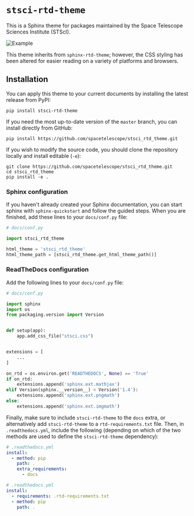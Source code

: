 # `stsci-rtd-theme`

This is a Sphinx theme for packages maintained by the Space Telescope Sciences Institute (STScI).

![Example](stsci_rtd_theme_example.png)

This theme inherits from `sphinx-rtd-theme`; however, the CSS styling has been altered for easier reading on a variety
of platforms and browsers.

## Installation

You can apply this theme to your current documents by installing the latest release from PyPI:

```shell
pip install stsci-rtd-theme
```

If you need the most up-to-date version of the `master` branch, you can install directly from GitHub:

```shell
pip install https://github.com/spacetelescope/stsci_rtd_theme.git
```

If you wish to modify the source code, you should clone the repository locally and install editable (`-e`):

```shell
git clone https://github.com/spacetelescope/stsci_rtd_theme.git
cd stsci_rtd_theme
pip install -e .
```

### Sphinx configuration

If you haven't already created your Sphinx documentation, you can start sphinx with
`sphinx-quickstart` and follow the guided steps. When you are finished, add these lines to your `docs/conf.py` file:

```python
# docs/conf.py

import stsci_rtd_theme

html_theme = 'stsci_rtd_theme'
html_theme_path = [stsci_rtd_theme.get_html_theme_path()]
```

### ReadTheDocs configuration

Add the following lines to your `docs/conf.py` file:

```python
# docs/conf.py

import sphinx
import os
from packaging.version import Version


def setup(app):
    app.add_css_file("stsci.css")


extensions = [
    ...
]

on_rtd = os.environ.get('READTHEDOCS', None) == 'True'
if on_rtd:
    extensions.append('sphinx.ext.mathjax')
elif Version(sphinx.__version__) < Version('1.4'):
    extensions.append('sphinx.ext.pngmath')
else:
    extensions.append('sphinx.ext.imgmath')
```

Finally, make sure to include `stsci-rtd-theme` to the `docs` extra, or alternatively add `stsci-rtd-theme` to
a `rtd-requirements.txt` file. Then, in `.readthedocs.yml`, include the following (depending on which of the two methods
are used to define the `stsci-rtd-theme` dependency):

```yaml
# .readthedocs.yml
install:
  - method: pip
    path: .
    extra_requirements:
      - docs
```

```yaml
# .readthedocs.yml
install:
  - requirements: .rtd-requirements.txt
  - method: pip
    path: .
```